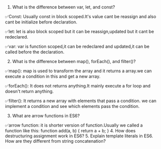 1. What is the difference between var, let, and const?

✅Const: Usually const in block scoped.It's value cant be reassign and also cant be initialize before declaration.

✅let: let is also block scoped but it can be reassign,updated but it cant be redeclared.

✅var: var is function scoped,it can be redeclared and updated,it can be called before the declaration.

2. What is the difference between map(), forEach(), and filter()?

✅map(): map is used to transform the array and it returns a array.we can execute a condition in this and get a new array.

✅forEach(): It does not returns anything.It mainly execute a for loop and doesn't return anything.

✅filter(): It returns a new array with elements that pass a condition. we can implement a condition and see which elements pass the condition.

3. What are arrow functions in ES6?

✅arrow function: it is shorter version of function.Usually we called a function like this:
function add(a, b) {
return a + b;
} 4. How does destructuring assignment work in ES6? 5. Explain template literals in ES6. How are they different from string concatenation?
